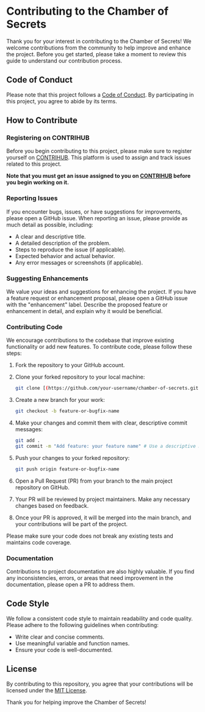 # Contributing to the Chamber of Secrets

Thank you for your interest in contributing to the Chamber of Secrets! We welcome contributions from the community to help improve and enhance the project. Before you get started, please take a moment to review this guide to understand our contribution process.

## Code of Conduct

Please note that this project follows a [Code of Conduct](Code_of_Conduct.md). By participating in this project, you agree to abide by its terms.

## How to Contribute

### Registering on CONTRIHUB

Before you begin contributing to this project, please make sure to register yourself on [CONTRIHUB](https://sac.mnnit.ac.in/contrihub/). This platform is used to assign and track issues related to this project.

**Note that you must get an issue assigned to you on [CONTRIHUB](https://sac.mnnit.ac.in/contrihub/) before you begin working on it.**

### Reporting Issues

If you encounter bugs, issues, or have suggestions for improvements, please open a GitHub issue. When reporting an issue, please provide as much detail as possible, including:

- A clear and descriptive title.
- A detailed description of the problem.
- Steps to reproduce the issue (if applicable).
- Expected behavior and actual behavior.
- Any error messages or screenshots (if applicable).

### Suggesting Enhancements

We value your ideas and suggestions for enhancing the project. If you have a feature request or enhancement proposal, please open a GitHub issue with the "enhancement" label. Describe the proposed feature or enhancement in detail, and explain why it would be beneficial.

### Contributing Code

We encourage contributions to the codebase that improve existing functionality or add new features. To contribute code, please follow these steps:

1. Fork the repository to your GitHub account.

2. Clone your forked repository to your local machine:

   ```bash
   git clone [(https://github.com/your-username/chamber-of-secrets.git.)]
   ```

3. Create a new branch for your work:

   ```bash
   git checkout -b feature-or-bugfix-name
   ```

4. Make your changes and commit them with clear, descriptive commit messages:

   ```bash
   git add .
   git commit -m "Add feature: your feature name" # Use a descriptive message
   ```

5. Push your changes to your forked repository:

   ```bash
   git push origin feature-or-bugfix-name
   ```

6. Open a Pull Request (PR) from your branch to the main project repository on GitHub.

7. Your PR will be reviewed by project maintainers. Make any necessary changes based on feedback.

8. Once your PR is approved, it will be merged into the main branch, and your contributions will be part of the project.


Please make sure your code does not break any existing tests and maintains code coverage.

### Documentation

Contributions to project documentation are also highly valuable. If you find any inconsistencies, errors, or areas that need improvement in the documentation, please open a PR to address them.

## Code Style

We follow a consistent code style to maintain readability and code quality. Please adhere to the following guidelines when contributing:

- Write clear and concise comments.
- Use meaningful variable and function names.
- Ensure your code is well-documented.

## License

By contributing to this repository, you agree that your contributions will be licensed under the [MIT License](LICENSE).

Thank you for helping improve the Chamber of Secrets!
